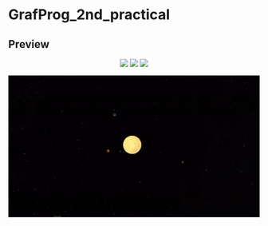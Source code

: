 # GrafProg_2nd_practical
## Preview

<p align="center">
  <img src="preview/picture1.jpg?raw=true" />
  <img src="preview/picture2.jpg?raw=true" />
  <img src="preview/picture3.jpg?raw=true" />
</p>

![Solar System](preview/solarsystem.gif)
